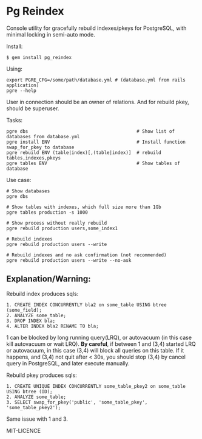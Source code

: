 Pg Reindex
==========

Console utility for gracefully rebuild indexes/pkeys for PostgreSQL, with minimal locking in semi-auto mode.

Install:

    $ gem install pg_reindex
  
Using:

    export PGRE_CFG=/some/path/database.yml # (database.yml from rails application)
    pgre --help

User in connection should be an owner of relations. And for rebuild pkey, should be superuser.

Tasks:

    pgre dbs                                        # Show list of databases from database.yml
    pgre install ENV                                # Install function swap_for_pkey to database
    pgre rebuild ENV (table|index)[,(table|index)]  # rebuild tables,indexes,pkeys
    pgre tables ENV                                 # Show tables of database

Use case:
  
    # Show databases
    pgre dbs

    # Show tables with indexes, which full size more than 1Gb
    pgre tables production -s 1000

    # Show process without really rebuild
    pgre rebuild production users,some_index1
  
    # Rebuild indexes 
    pgre rebuild production users --write
    
    # Rebuild indexes and no ask confirmation (not recommended)
    pgre rebuild production users --write --no-ask  


Explanation/Warning:
--------------------

Rebuild index produces sqls:
    
    1. CREATE INDEX CONCURRENTLY bla2 on some_table USING btree (some_field);
    2. ANALYZE some_table;
    3. DROP INDEX bla;
    4. ALTER INDEX bla2 RENAME TO bla; 
    
1 can be blocked by long running query(LRQ), or autovacuum (in this case kill autovacuum or wait LRQ).
**By careful**, if between 1 and (3,4) started LRQ or autovacuum, in this case (3,4) will block all queries on this table. 
If it happens, and (3,4) not quit after < 30s, you should stop (3,4) by cancel query in PostgreSQL, and later execute manually.
  
  
Rebuild pkey produces sqls:
  
    1. CREATE UNIQUE INDEX CONCURRENTLY some_table_pkey2 on some_table USING btree (ID);
    2. ANALYZE some_table;
    3. SELECT swap_for_pkey('public', 'some_table_pkey', 'some_table_pkey2');

  Same issue with 1 and 3.


MIT-LICENCE
